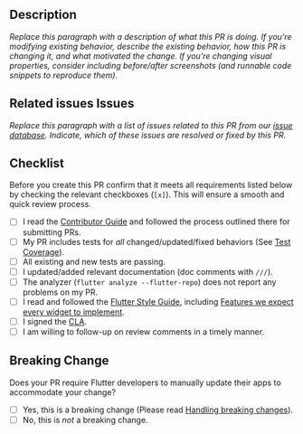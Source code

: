 ## Description

*Replace this paragraph with a description of what this PR is doing. If you're
modifying existing behavior, describe the existing behavior, how this PR is
changing it, and what motivated the change. If you're changing visual
properties, consider including before/after screenshots (and runnable code
snippets to reproduce them).*

## Related issues Issues

*Replace this paragraph with a list of issues related to this PR from our
[issue database]. Indicate, which of these issues are resolved or fixed by this
PR.*

## Checklist

Before you create this PR confirm that it meets all requirements listed below
by checking the relevant checkboxes (`[x]`). This will ensure a smooth and quick
review process.

- [ ] I read the [Contributor Guide] and followed the process outlined there for
      submitting PRs.
- [ ] My PR includes tests for *all* changed/updated/fixed behaviors (See
      [Test Coverage]).
- [ ] All existing and new tests are passing.
- [ ] I updated/added relevant documentation (doc comments with `///`).
- [ ] The analyzer (`flutter analyze --flutter-repo`) does not report any
      problems on my PR.
- [ ] I read and followed the [Flutter Style Guide], including
      [Features we expect every widget to implement].
- [ ] I signed the [CLA].
- [ ] I am willing to follow-up on review comments in a timely manner.

## Breaking Change

Does your PR require Flutter developers to manually update their apps
to accommodate your change?

- [ ] Yes, this is a breaking change (Please read [Handling breaking changes]).
- [ ] No, this is *not* a breaking change.

<!-- Links -->
[issue database]: https://github.com/flutter/flutter/issues
[Contributor Guide]: https://github.com/flutter/flutter/wiki/Tree-hygiene#overview
[Test Coverage]: https://github.com/flutter/flutter/wiki/Test-coverage-for-package%3Aflutter
[Flutter Style Guide]: https://github.com/flutter/flutter/wiki/Style-guide-for-Flutter-repo
[Features we expect every widget to implement]: https://github.com/flutter/flutter/wiki/Style-guide-for-Flutter-repo#features-we-expect-every-widget-to-implement
[CLA]: https://cla.developers.google.com/
[Handling breaking changes]: https://github.com/flutter/flutter/wiki/Tree-hygiene#handling-breaking-changes
